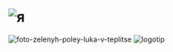 # ![я](https://user-images.githubusercontent.com/124706815/221493304-25dcbab5-7b92-4af1-81d0-556d15165e9c.jpeg)
![foto-zelenyh-poley-luka-v-teplitse](https://user-images.githubusercontent.com/124706815/226848306-acfc1277-9895-49a4-b531-eb3fe74b0221.jpg)
![logotip](https://user-images.githubusercontent.com/124706815/226848648-b87ffb9d-1ba7-4016-90bc-1ee2f631f734.jpg)
